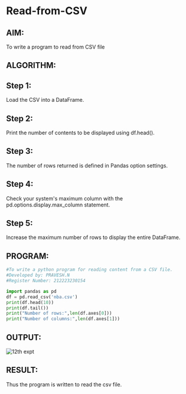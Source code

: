 # Read-from-CSV
## AIM: 
To write a program to read from CSV file
## ALGORITHM:
## Step 1:
Load the CSV into a DataFrame.
## Step 2:
Print the number of contents to be displayed using df.head().
## Step 3:
The number of rows returned is defined in Pandas option settings.
## Step 4:
Check your system's maximum column with the pd.options.display.max_column statement.
## Step 5:
Increase the maximum number of rows to display the entire DataFrame.
## PROGRAM:
```python
#To write a python program for reading content from a CSV file.
#Developed by: PRAVESH.N
#Register Number: 212223230154

import pandas as pd
df = pd.read_csv('nba.csv')
print(df.head(10))
print(df.tail())
print("Number of rows:",len(df.axes[0]))
print("Number of columns:",len(df.axes[1]))
```
## OUTPUT:
![12th expt](https://github.com/NPravesh2005/Read-from-CSV/assets/164477756/4b91697b-8423-49da-863f-e7d69fbf1f35)

## RESULT:
Thus the program is written to read the csv file.
